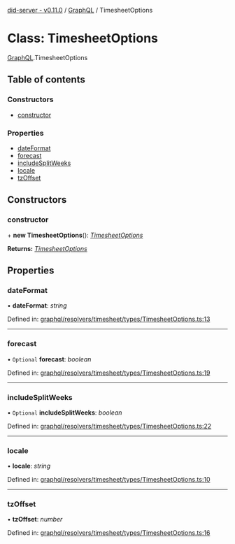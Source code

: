 [did-server - v0.11.0](../README.md) / [GraphQL](../modules/graphql.md) / TimesheetOptions

# Class: TimesheetOptions

[GraphQL](../modules/graphql.md).TimesheetOptions

## Table of contents

### Constructors

- [constructor](graphql.timesheetoptions.md#constructor)

### Properties

- [dateFormat](graphql.timesheetoptions.md#dateformat)
- [forecast](graphql.timesheetoptions.md#forecast)
- [includeSplitWeeks](graphql.timesheetoptions.md#includesplitweeks)
- [locale](graphql.timesheetoptions.md#locale)
- [tzOffset](graphql.timesheetoptions.md#tzoffset)

## Constructors

### constructor

\+ **new TimesheetOptions**(): [*TimesheetOptions*](graphql.timesheetoptions.md)

**Returns:** [*TimesheetOptions*](graphql.timesheetoptions.md)

## Properties

### dateFormat

• **dateFormat**: *string*

Defined in: [graphql/resolvers/timesheet/types/TimesheetOptions.ts:13](https://github.com/Puzzlepart/did/blob/dev/server/graphql/resolvers/timesheet/types/TimesheetOptions.ts#L13)

___

### forecast

• `Optional` **forecast**: *boolean*

Defined in: [graphql/resolvers/timesheet/types/TimesheetOptions.ts:19](https://github.com/Puzzlepart/did/blob/dev/server/graphql/resolvers/timesheet/types/TimesheetOptions.ts#L19)

___

### includeSplitWeeks

• `Optional` **includeSplitWeeks**: *boolean*

Defined in: [graphql/resolvers/timesheet/types/TimesheetOptions.ts:22](https://github.com/Puzzlepart/did/blob/dev/server/graphql/resolvers/timesheet/types/TimesheetOptions.ts#L22)

___

### locale

• **locale**: *string*

Defined in: [graphql/resolvers/timesheet/types/TimesheetOptions.ts:10](https://github.com/Puzzlepart/did/blob/dev/server/graphql/resolvers/timesheet/types/TimesheetOptions.ts#L10)

___

### tzOffset

• **tzOffset**: *number*

Defined in: [graphql/resolvers/timesheet/types/TimesheetOptions.ts:16](https://github.com/Puzzlepart/did/blob/dev/server/graphql/resolvers/timesheet/types/TimesheetOptions.ts#L16)
